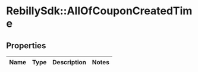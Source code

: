 # RebillySdk::AllOfCouponCreatedTime

## Properties
Name | Type | Description | Notes
------------ | ------------- | ------------- | -------------

